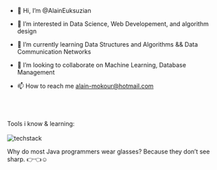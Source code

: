 - 👋 Hi, I’m @AlainEuksuzian
  
- 👀 I’m interested in Data Science, Web Developement, and algorithm design
  
- 🌱 I’m currently learning Data Structures and Algorithms && Data Communication Networks
  
- 💞️ I’m looking to collaborate on Machine Learning, Database Management
  
- 📫 How to reach me alain-mokour@hotmail.com
  <br><br><br><br>

Tools i know & learning:<br><br>
![techstack](https://github.com/AlainEuksuzian/AlainEuksuzian/assets/132709528/c9fef4b6-ffd1-449b-81b3-fac3d71a942b)

<!---
AlainEuksuzian/AlainEuksuzian is a ✨ special ✨ repository because its `README.md` (this file) appears on your GitHub profile.
You can click the Preview link to take a look at your changes.
--->
Why do most Java programmers wear glasses?
Because they don’t see sharp.  :point_right::point_left::relaxed:
